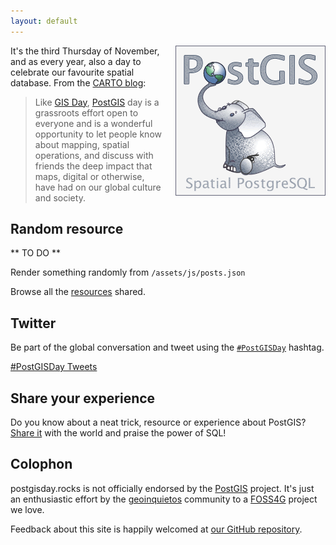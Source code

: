 ```yaml
---
layout: default
---
```


<div style="float:right;margin-left:15px;">
<img src="/assets/images/logo.png" alt="PostGIS Logo">
</div>

It's the third Thursday of November, and as every year, also a day to
celebrate our favourite spatial database.
From the [CARTO blog](http://blog.cartodb.com/happy-postgis-day/):

> Like [GIS Day](http://gisday.com/),
> [PostGIS](http://postgis.net/) day
> is a grassroots effort open
> to everyone and is a wonderful opportunity to let people
> know about mapping, spatial operations, and discuss with
> friends the deep impact that maps, digital or otherwise,
> have had on our global culture and society.</p>

## Random resource

** TO DO **

Render something randomly from `/assets/js/posts.json`

Browse all the [resources](/resources/) shared.

## Twitter

Be part of the global conversation and tweet using the
[`#PostGISDay`]("https://twitter.com/search?q=%23PostGISDay)
hashtag.

<a class="twitter-timeline"
    data-widget-id="535054119762149376"
    href="https://twitter.com/hashtag/PostGISDay"
    data-theme="dark"
    data-link-color="#cc0000"
    data-related="twitterapi,twitter"
    data-aria-polite="assertive"
    width="650"
    height="500">#PostGISDay Tweets</a>
<script>!function(d,s,id){var js,fjs=d.getElementsByTagName(s)[0],p=/^http:/.test(d.location)?'http':'https';if(!d.getElementById(id)){js=d.createElement(s);js.id=id;js.src=p+"://platform.twitter.com/widgets.js";fjs.parentNode.insertBefore(js,fjs);}}(document,"script","twitter-wjs");</script>

## Share your experience

Do you know about a neat trick, resource or experience about PostGIS?
[Share it](/submit/) with the world and praise the power of SQL!

## Colophon

postgisday.rocks is not officially endorsed
by the [PostGIS](postgis.net) project. It's just an enthusiastic
effort by the [geoinquietos](http://geoinquietos.org) community
to a [FOSS4G](http://foss4g.org/) project we love.

Feedback about this site is happily welcomed at 
[our GitHub repository](https://github.com/geoinquietosvlc/postgisday.rocks).